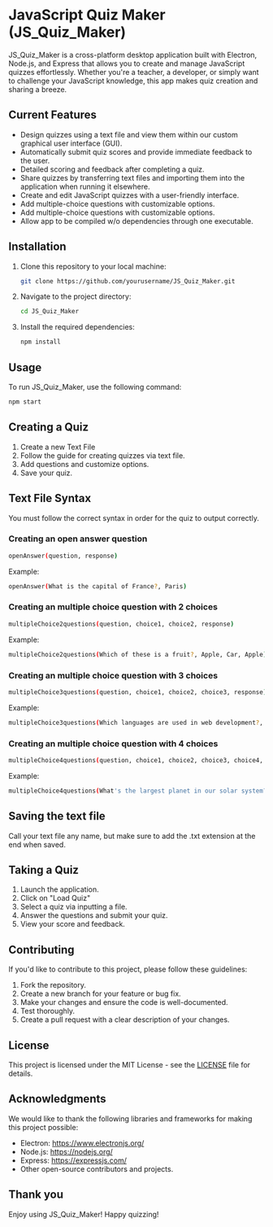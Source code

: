 # JavaScript Quiz Maker (JS_Quiz_Maker)

JS_Quiz_Maker is a cross-platform desktop application built with Electron, Node.js, and Express that allows you to create and manage JavaScript quizzes effortlessly. Whether you're a teacher, a developer, or simply want to challenge your JavaScript knowledge, this app makes quiz creation and sharing a breeze.

## Current Features

- Design quizzes using a text file and view them within our custom graphical user interface (GUI).
- Automatically submit quiz scores and provide immediate feedback to the user.
- Detailed scoring and feedback after completing a quiz.
- Share quizzes by transferring text files and importing them into the application when running it elsewhere.
- Create and edit JavaScript quizzes with a user-friendly interface.
- Add multiple-choice questions with customizable options.
- Add multiple-choice questions with customizable options.
- Allow app to be compiled w/o dependencies through one executable.

## Installation

1. Clone this repository to your local machine:

   ```bash
   git clone https://github.com/yourusername/JS_Quiz_Maker.git
   ```

2. Navigate to the project directory:

   ```bash
   cd JS_Quiz_Maker
   ```

3. Install the required dependencies:

   ```bash
   npm install
   ```

## Usage

To run JS_Quiz_Maker, use the following command:

```bash
npm start
```

## Creating a Quiz

1. Create a new Text File
2. Follow the guide for creating quizzes via text file.
3. Add questions and customize options.
4. Save your quiz.

## Text File Syntax

You must follow the correct syntax in order for the quiz to output correctly.

### Creating an open answer question
```bash
openAnswer(question, response)
```

Example:
```bash
openAnswer(What is the capital of France?, Paris)
```

### Creating an multiple choice question with 2 choices
```bash
multipleChoice2questions(question, choice1, choice2, response)
```

Example:
```bash
multipleChoice2questions(Which of these is a fruit?, Apple, Car, Apple)
```

### Creating an multiple choice question with 3 choices
```bash
multipleChoice3questions(question, choice1, choice2, choice3, response)
```

Example:
```bash
multipleChoice3questions(Which languages are used in web development?, Python, JavaScript, Ruby, JavaScript)
```

### Creating an multiple choice question with 4 choices
```bash
multipleChoice4questions(question, choice1, choice2, choice3, choice4, response)
```

Example:
```bash
multipleChoice4questions(What's the largest planet in our solar system?, Earth, Mars, Jupiter, Venus, Jupiter)
```

## Saving the text file
Call your text file any name, but make sure to add the .txt extension at the end when saved.


## Taking a Quiz

1. Launch the application.
2. Click on "Load Quiz"
3. Select a quiz via inputting a file.
4. Answer the questions and submit your quiz.
5. View your score and feedback.

## Contributing

If you'd like to contribute to this project, please follow these guidelines:

1. Fork the repository.
2. Create a new branch for your feature or bug fix.
3. Make your changes and ensure the code is well-documented.
4. Test thoroughly.
5. Create a pull request with a clear description of your changes.

## License

This project is licensed under the MIT License - see the [LICENSE](LICENSE) file for details.

## Acknowledgments

We would like to thank the following libraries and frameworks for making this project possible:

- Electron: https://www.electronjs.org/
- Node.js: https://nodejs.org/
- Express: https://expressjs.com/
- Other open-source contributors and projects.

## Thank you

Enjoy using JS_Quiz_Maker! Happy quizzing!
